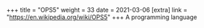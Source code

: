 +++
title = "OPS5"
weight = 33
date = 2021-03-06
[extra]
link = "https://en.wikipedia.org/wiki/OPS5"
+++
A programming language

